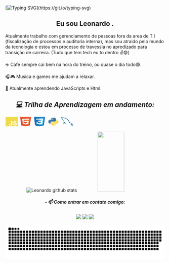 [![Typing SVG](https://readme-typing-svg.herokuapp.com/?color=00bfbf&size=30&center=true&vCenter=true&width=1000&lines=Seja+Bem-vindo!)](https://git.io/typing-svg)

## <div align = "center"> Eu sou Leonardo .</div>

Atualmente trabalho com gerenciamento de pessoas fora da area de T.I (fiscalização de processos e auditoria interna), mas sou atraido pelo mundo da tecnologia e estou em processo de travessia no apredizado para  transição de carreira. (Tudo que tem tech eu to dentro ✌️😎)

<div display="inline-block">
<p align="left"> ☕ Café sempre cai bem na hora do treino, ou quase o dia todo😅.</p>
<p align="left"> 🎧🎮 Musica e games me ajudam a relaxar.</p> 
<p align="left"> 🌱 Atualmente aprendendo JavaScripts e Html.</p>
</div>

## <div align="center"><em>💻 Trilha de Aprendizagem em andamento:</em></div>
<div style="display: inline_block">
  <img align="center" alt="Leo-Js" height="30" width="40" src="https://raw.githubusercontent.com/devicons/devicon/master/icons/javascript/javascript-plain.svg">
  <img align="center" alt="Leo-HTML" height="30" width="40" src="https://raw.githubusercontent.com/devicons/devicon/master/icons/html5/html5-original.svg">
  <img align="center" alt="Leo-CSS" height="30" width="40" src="https://raw.githubusercontent.com/devicons/devicon/master/icons/css3/css3-original.svg">
  <img align="center" alt="Leo-Python" height="30" width="40" src="https://raw.githubusercontent.com/devicons/devicon/master/icons/python/python-original.svg">
  <img align="center" alt="Leo-Mysql" height="30" width="40" src="https://raw.githubusercontent.com/devicons/devicon/master/icons/mysql/mysql-original.svg">
</div><br>

<div align="center">  
<img width="49%" height="190px" src="https://github-readme-stats.vercel.app/api?username=leorwg&show_icons=true&count_private=true&hide_border=true&title_color=00bfbf&icon_color=00bfbf&text_color=c9d1d9&bg_color=000000FF" alt="Leonardo github stats" /> 
<img width="41%" height="190px" src="https://github-readme-stats.vercel.app/api/top-langs/?username=leorwg&layout=compact&hide_border=true&title_color=00bfbf&text_color=00bfbf&bg_color=000000FF" />
</div>  

##### <div align="center"><em> - 📫 Como entrar em contato comigo:</em></div>
<div align="center">
<a href="https://instagram.com/leorwg-instagram-aqui" target="_blank"><img src="https://img.shields.io/badge/-Instagram-%23E4405F?style=for-the-badge&logo=instagram&logoColor=white" target="_blank"></a> 
<a href = "mailto:leorwg@gmail.com"><img src="https://img.shields.io/badge/Gmail-D14836?style=for-the-badge&logo=gmail&logoColor=white" target="_blank"></a>
<a href="https://www.linkedin.com/in/leorwg" target="_blank"><img src="https://img.shields.io/badge/-LinkedIn-%230077B5?style=for-the-badge&logo=linkedin&logoColor=white" target="_blank"></a>  
  
![Snake animation](https://github.com/leorwg/leorwg/blob/output/github-contribution-grid-snake.svg) 
  
</div>


